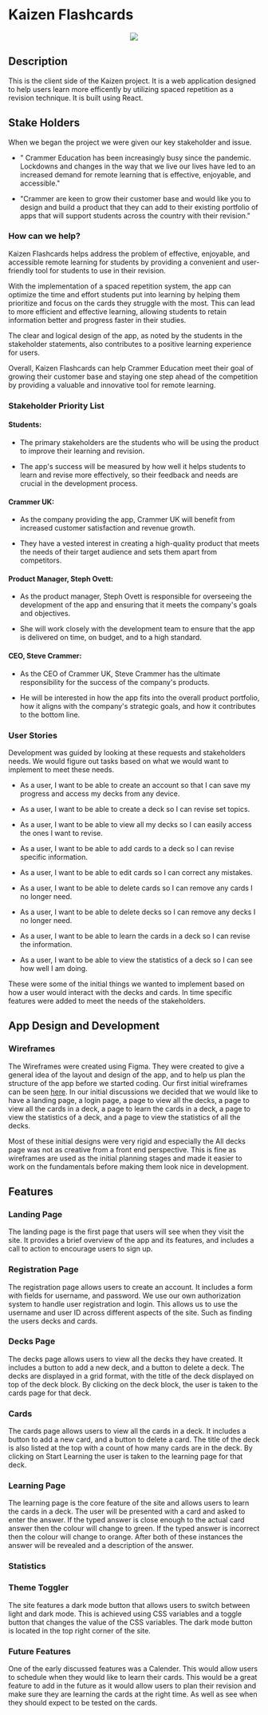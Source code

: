 # Kaizen Flashcards

<p align="center">
  <img src="https://user-images.githubusercontent.com/75338985/233802920-7ff49e8c-59e6-4714-8471-1f44a3104eff.gif">
</p>

## Description

This is the client side of the Kaizen project. It is a web application designed to help users learn more efficently by utilizing spaced repetition as a revision technique. It is built using React.

## Stake Holders

When we began the project we were given our key stakeholder and issue. 

* " Crammer Education has been increasingly busy since the pandemic. Lockdowns and changes in the way that we live our lives have led to an increased demand for remote learning that is effective, enjoyable, and accessible."

* "Crammer are keen to grow their customer base and would like you to design and build a product that they can add to their existing portfolio of apps that will support students across the country with their revision."

### How can we help?

Kaizen Flashcards helps address the problem of effective, enjoyable, and accessible remote learning for students by providing a convenient and user-friendly tool for students to use in their revision.

With the implementation of a spaced repetition system, the app can optimize the time and effort students put into learning by helping them prioritize and focus on the cards they struggle with the most. This can lead to more efficient and effective learning, allowing students to retain information better and progress faster in their studies. 

The clear and logical design of the app, as noted by the students in the stakeholder statements, also contributes to a positive learning experience for users.

Overall, Kaizen Flashcards can help Crammer Education meet their goal of growing their customer base and staying one step ahead of the competition by providing a valuable and innovative tool for remote learning.

### Stakeholder Priority List

#### Students:
* The primary stakeholders are the students who will be using the product to improve their learning and revision. 

* The app's success will be measured by how well it helps students to learn and revise more effectively, so their feedback and needs are crucial in the development process.

#### Crammer UK:
* As the company providing the app, Crammer UK will benefit from increased customer satisfaction and revenue growth.

* They have a vested interest in creating a high-quality product that meets the needs of their target audience and sets them apart from competitors.

#### Product Manager, Steph Ovett:
* As the product manager, Steph Ovett is responsible for overseeing the development of the app and ensuring that it meets the company's goals and objectives.

* She will work closely with the development team to ensure that the app is delivered on time, on budget, and to a high standard.

#### CEO, Steve Crammer:
* As the CEO of Crammer UK, Steve Crammer has the ultimate responsibility for the success of the company's products.

* He will be interested in how the app fits into the overall product portfolio, how it aligns with the company's strategic goals, and how it contributes to the bottom line.

### User Stories

Development was guided by looking at these requests and stakeholders needs. We would figure out tasks based on what we would want to implement to meet these needs.

* As a user, I want to be able to create an account so that I can save my progress and access my decks from any device.

* As a user, I want to be able to create a deck so I can revise set topics.

* As a user, I want to be able to view all my decks so I can easily access the ones I want to revise.

* As a user, I want to be able to add cards to a deck so I can revise specific information.

* As a user, I want to be able to edit cards so I can correct any mistakes.

* As a user, I want to be able to delete cards so I can remove any cards I no longer need.

* As a user, I want to be able to delete decks so I can remove any decks I no longer need.

* As a user, I want to be able to learn the cards in a deck so I can revise the information.

* As a user, I want to be able to view the statistics of a deck so I can see how well I am doing.

These were some of the initial things we wanted to implement based on how a user would interact with the decks and cards. In time specific features were added to meet the needs of the stakeholders.

## App Design and Development

### Wireframes

The Wireframes were created using Figma. They were created to give a general idea of the layout and design of the app, and to help us plan the structure of the app before we started coding. Our first initial wireframes can be seen [here](https://www.figma.com/file/Cq8LuWuiRfxg1FOFY7e2Ii/Kaizen?node-id=0%3A1&t=O6tT1C6FmRxmrgNL-1). In our initial discussions we decided that we would like to have a landing page, a login page, a page to view all the decks, a page to view all the cards in a deck, a page to learn the cards in a deck, a page to view the statistics of a deck, and a page to view the statistics of all the decks.

Most of these initial designs were very rigid and especially the All decks page was not as creative from a front end perspective. This is fine as wireframes are used as the initial planning stages and made it easier to work on the fundamentals before making them look nice in development.

## Features

### Landing Page

The landing page is the first page that users will see when they visit the site. It provides a brief overview of the app and its features, and includes a call to action to encourage users to sign up.

### Registration Page

The registration page allows users to create an account. It includes a form with fields for username, and password. We use our own authorization system to handle user registration and login. This allows us to use the username and user ID across different aspects of the site. Such as finding the users decks and cards.

### Decks Page

The decks page allows users to view all the decks they have created. It includes a button to add a new deck, and a button to delete a deck. The decks are displayed in a grid format, with the title of the deck displayed on top of the deck block. By clicking on the deck block, the user is taken to the cards page for that deck.

### Cards

The cards page allows users to view all the cards in a deck. It includes a button to add a new card, and a button to delete a card. The title of the deck is also listed at the top with a count of how many cards are in the deck. By clicking on Start Learning the user is taken to the learning page for that deck.

### Learning Page

The learning page is the core feature of the site and allows users to learn the cards in a deck. The user will be presented with a card and asked to enter the answer. If the typed answer is close enough to the actual card answer then the colour will change to green. If the typed answer is incorrect then the colour will change to orange. After both of these instances the answer will be revealed and a description of the answer.

### Statistics

### Theme Toggler

The site features a dark mode button that allows users to switch between light and dark mode. This is achieved using CSS variables and a toggle button that changes the value of the CSS variables. The dark mode button is located in the top right corner of the site.

### Future Features

One of the early discussed features was a Calender. This would allow users to schedule when they would like to learn their cards. This would be a great feature to add in the future as it would allow users to plan their revision and make sure they are learning the cards at the right time. As well as see when they should expect to be tested on the cards.

